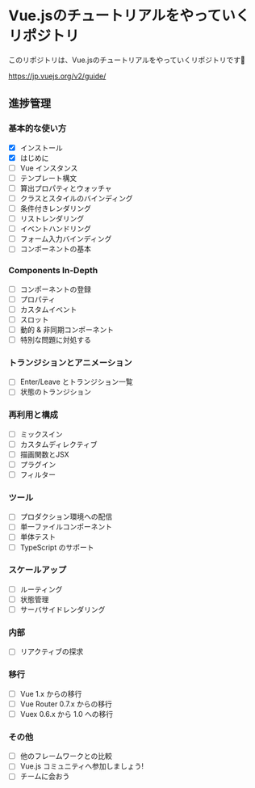 # Vue.jsのチュートリアルをやっていくリポジトリ
このリポジトリは、Vue.jsのチュートリアルをやっていくリポジトリです🙌

https://jp.vuejs.org/v2/guide/

## 進捗管理
### 基本的な使い方
- [x] インストール
- [x] はじめに
- [ ] Vue インスタンス
- [ ] テンプレート構文
- [ ] 算出プロパティとウォッチャ
- [ ] クラスとスタイルのバインディング
- [ ] 条件付きレンダリング
- [ ] リストレンダリング
- [ ] イベントハンドリング
- [ ] フォーム入力バインディング
- [ ] コンポーネントの基本
### Components In-Depth
- [ ] コンポーネントの登録
- [ ] プロパティ
- [ ] カスタムイベント
- [ ] スロット
- [ ] 動的 & 非同期コンポーネント
- [ ] 特別な問題に対処する
### トランジションとアニメーション
- [ ] Enter/Leave とトランジション一覧
- [ ] 状態のトランジション
### 再利用と構成
- [ ] ミックスイン
- [ ] カスタムディレクティブ
- [ ] 描画関数とJSX
- [ ] プラグイン
- [ ] フィルター
### ツール
- [ ] プロダクション環境への配信
- [ ] 単一ファイルコンポーネント
- [ ] 単体テスト
- [ ] TypeScript のサポート
### スケールアップ
- [ ] ルーティング
- [ ] 状態管理
- [ ] サーバサイドレンダリング
### 内部
- [ ] リアクティブの探求
### 移行
- [ ] Vue 1.x からの移行
- [ ] Vue Router 0.7.x からの移行
- [ ] Vuex 0.6.x から 1.0 への移行
### その他
- [ ] 他のフレームワークとの比較
- [ ] Vue.js コミュニティへ参加しましょう!
- [ ] チームに会おう